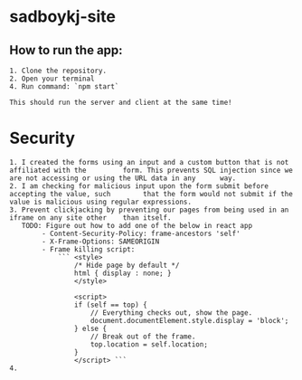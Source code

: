 # sadboykj-site
 
<!-- TODO: write a script that runs the backend when front end is run! -->
<!-- TODO: test that api fetch works properly -->
## How to run the app:
    1. Clone the repository.
    2. Open your terminal
    4. Run command: `npm start`

    This should run the server and client at the same time!

# Security
    1. I created the forms using an input and a custom button that is not affiliated with the         form. This prevents SQL injection since we are not accessing or using the URL data in any      way.
    2. I am checking for malicious input upon the form submit before accepting the value, such        that the form would not submit if the value is malicious using regular expressions. 
    3. Prevent clickjacking by preventing our pages from being used in an iframe on any site other    than itself. 
       TODO: Figure out how to add one of the below in react app
            - Content-Security-Policy: frame-ancestors 'self'
            - X-Frame-Options: SAMEORIGIN
            - Frame killing script:
                ``` <style>
                    /* Hide page by default */
                    html { display : none; }
                    </style>

                    <script>
                    if (self == top) {
                        // Everything checks out, show the page.
                        document.documentElement.style.display = 'block';
                    } else {
                        // Break out of the frame.
                        top.location = self.location;
                    }
                    </script> ```
    4. 